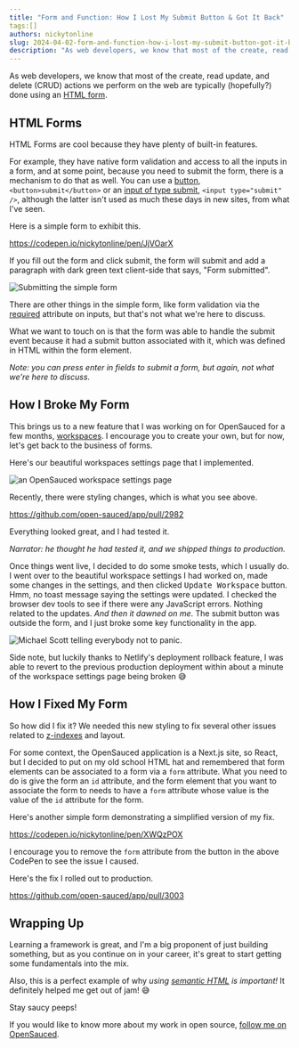 ```yaml
---
title: "Form and Function: How I Lost My Submit Button & Got It Back"
tags:[]
authors: nickytonline
slug: 2024-04-02-form-and-function-how-i-lost-my-submit-button-got-it-back-5b91
description: "As web developers, we know that most of the create, read update, and delete (CRUD) actions we perform..."
---
```


As web developers, we know that most of the create, read update, and delete (CRUD) actions we perform on the web are typically (hopefully?) done using an [HTML form](https://developer.mozilla.org/en-US/docs/Web/HTML/Element/form).

## HTML Forms

HTML Forms are cool because they have plenty of built-in features.

For example, they have native form validation and access to all the inputs in a form, and at some point, because you need to submit the form, there is a mechanism to do that as well. You can use a [button](https://developer.mozilla.org/en-US/docs/Web/HTML/Element/button), `<button>submit</button>` or an [input of type submit](https://developer.mozilla.org/en-US/docs/Web/HTML/Element/input/submit), `<input type="submit" />`, although the latter isn't used as much these days in new sites, from what I've seen.

Here is a simple form to exhibit this.

<a href="https://codepen.io/nickytonline/pen/JjVOarX">https://codepen.io/nickytonline/pen/JjVOarX</a>

If you fill out the form and click submit, the form will submit and add a paragraph with dark green text client-side that says, "Form submitted".

![Submitting the simple form](https://dev-to-uploads.s3.amazonaws.com/uploads/articles/rbpoz901yk9s8kewx806.gif)

There are other things in the simple form, like form validation via the [required](https://developer.mozilla.org/en-US/docs/Web/HTML/Attributes/required) attribute on inputs, but that's not what we're here to discuss. 

What we want to touch on is that the form was able to handle the submit event because it had a submit button associated with it, which was defined in HTML within the form element.

_Note: you can press enter in fields to submit a form, but again, not what we're here to discuss._

## How I Broke My Form

This brings us to a new feature that I was working on for OpenSauced for a few months, [workspaces](https://docs.opensauced.pizza/features/workspaces/). I encourage you to create your own, but for now, let's get back to the business of forms.

Here's our beautiful workspaces settings page that I implemented.

![an OpenSauced workspace settings page](https://dev-to-uploads.s3.amazonaws.com/uploads/articles/bq93z0w7duinhgew6azp.png)

Recently, there were styling changes, which is what you see above.

<a href="https://github.com/open-sauced/app/pull/2982">https://github.com/open-sauced/app/pull/2982</a>

Everything looked great, and I had tested it.
 
_Narrator: he thought he had tested it, and we shipped things to production._

Once things went live, I decided to do some smoke tests, which I usually do. I went over to the beautiful workspace settings I had worked on, made some changes in the settings, and then clicked <kbd>Update Workspace</kbd> button. Hmm, no toast message saying the settings were updated. I checked the browser dev tools to see if there were any JavaScript errors. Nothing related to the updates. <em>And then it dawned on me</em>. The submit button was outside the form, and I just broke some key functionality in the app.

![Michael Scott telling everybody not to panic.](https://media.giphy.com/media/v1.Y2lkPTc5MGI3NjExY2xxdGVubmtuam5rMzM1N2RxNjY4dTJkOTh1cW03NnN4d3FkNDgzayZlcD12MV9pbnRlcm5hbF9naWZfYnlfaWQmY3Q9Zw/1luXLMeNxsaNFMUuOe/giphy.gif)

Side note, but luckily thanks to Netlify's deployment rollback feature, I was able to revert to the previous production deployment within about a minute of the workspace settings page being broken 😅

## How I Fixed My Form

So how did I fix it? We needed this new styling to fix several other issues related to [z-indexes](https://developer.mozilla.org/en-US/docs/Web/CSS/z-index) and layout.

For some context, the OpenSauced application is a Next.js site, so React, but I decided to put on my old school HTML hat and remembered that form elements can be associated to a form via a `form` attribute. What you need to do is give the form an `id` attribute, and the form element that you want to associate the form to needs to have a `form` attribute whose value is the value of the `id` attribute for the form.

Here's another simple form demonstrating a simplified version of my fix.

<a href="https://codepen.io/nickytonline/pen/XWQzPOX">https://codepen.io/nickytonline/pen/XWQzPOX</a>

I encourage you to remove the `form` attribute from the button in the above CodePen to see the issue I caused.

Here's the fix I rolled out to production.

<a href="https://github.com/open-sauced/app/pull/3003">https://github.com/open-sauced/app/pull/3003</a>

## Wrapping Up

Learning a framework is great, and I'm a big proponent of just building something, but as you continue on in your career, it's great to start getting some fundamentals into the mix.

Also, this is a perfect example of why <em>using [semantic HTML](https://developer.mozilla.org/en-US/curriculum/core/semantic-html/) is important!</em> It definitely helped me get out of jam! 😅

Stay saucy peeps!

If you would like to know more about my work in open source, [follow me on OpenSauced](https://oss.fyi/nickytonline).
